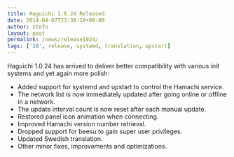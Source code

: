 ```yaml
---
title: Haguichi 1.0.24 Released
date: 2014-04-07T23:30:10+00:00
author: ztefn
layout: post
permalink: /news/release1024/
tags: ['10', release, systemd, translation, upstart]
---
```

Haguichi 1.0.24 has arrived to deliver better compatibility with various init systems and yet again more polish:

  * Added support for systemd and upstart to control the Hamachi service.
  * The network list is now immediately updated after going online or offline in a network.
  * The update interval count is now reset after each manual update.
  * Restored panel icon animation when connecting.
  * Improved Hamachi version number retrieval.
  * Dropped support for beesu to gain super user privileges.
  * Updated Swedish translation.
  * Other minor fixes, improvements and optimizations.
